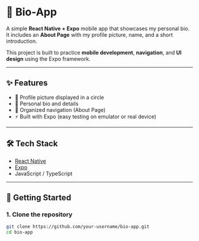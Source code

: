# 📱 Bio-App

A simple **React Native + Expo** mobile app that showcases my personal bio.  
It includes an **About Page** with my profile picture, name, and a short introduction.  

This project is built to practice **mobile development**, **navigation**, and **UI design** using the Expo framework.

---

## ✨ Features
- 📸 Profile picture displayed in a circle  
- 📝 Personal bio and details  
- 📂 Organized navigation (About Page)  
- ⚡ Built with Expo (easy testing on emulator or real device)  

---

## 🛠️ Tech Stack
- [React Native](https://reactnative.dev/)  
- [Expo](https://expo.dev/)  
- JavaScript / TypeScript  

---

## 🚀 Getting Started

### 1. Clone the repository
```bash
git clone https://github.com/your-username/bio-app.git
cd bio-app
